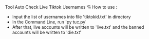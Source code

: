 Tool Auto Check Live Tiktok Usernames
💘 How to use : 
  - Input the list of usernames into file 'tiktokid.txt' in directory
  - In the Command Line, run 'py tuc.py'
  - After that, live accounts will be written to 'live.txt' and the banned accounts will be written to 'die.txt'
